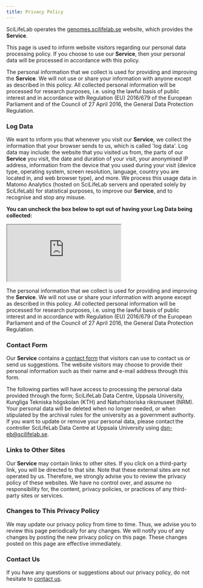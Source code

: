 ```yaml
---
title: Privacy Policy
---
```


SciLifeLab operates the [genomes.scilifelab.se](https://genomes.scilifelab.se/) website, which provides the **Service**.

This page is used to inform website visitors regarding our personal data processing policy. If you choose to use our **Service**, then your personal data will be processed in accordance with this policy.

The personal information that we collect is used for providing and improving the **Service**. We will not use or share your information with anyone except as described in this policy. All collected personal information will be processed for research purposes, i.e. using the lawful basis of public interest and in accordance with Regulation (EU) 2016/679 of the European Parliament and of the Council of 27 April 2016, the General Data Protection Regulation.

### Log Data

We want to inform you that whenever you visit our **Service**, we collect the information that your browser sends to us, which is called 'log data'. Log data may include: the website that you visited us from, the parts of our **Service** you visit, the date and duration of your visit, your anonymised IP address, information from the device that you used during your visit (device type, operating system, screen resolution, language, country you are located in, and web browser type), and more. We process this usage data in Matomo Analytics (hosted on SciLifeLab servers and operated solely by SciLifeLab) for statistical purposes, to improve our **Service**, and to recognise and stop any misuse.

**You can uncheck the box below to opt out of having your Log Data being collected:**

<iframe id="matoOpOut" src="https://matomo.dc.scilifelab.se/index.php?module=CoreAdminHome&action=optOut&language=en&fontSize=16px&fontFamily=Helvetica"></iframe>

The personal information that we collect is used for providing and improving the **Service**.
We will not use or share your information with anyone except as described in this policy. All collected personal information will be processed for research purposes, i.e. using the lawful basis of public interest and in accordance with Regulation (EU) 2016/679 of the European Parliament and of the Council of 27 April 2016, the General Data Protection Regulation.

### Contact Form

Our **Service** contains a <a href="/contact" target="_blank">contact form</a> that visitors can use to contact us or send us suggestions. The website visitors may choose to provide their personal information such as their name and e-mail address through this form.

The following parties will have access to processing the personal data provided through the form; SciLifeLab Data Centre, Uppsala University, Kungliga Tekniska högskolan (KTH) and Naturhistoriska riksmuseet (NRM). Your personal data will be deleted when no longer needed, or when stipulated by the archival rules for the university as a government authority. If you want to update or remove your personal data, please contact the controller SciLifeLab Data Centre at Uppsala University using [dsn-eb@scilifelab.se](mailto:dsn-eb@scilifelab.se).

### Links to Other Sites

Our **Service** may contain links to other sites. If you click on a third-party link, you will be directed to that site. Note that these external sites are not operated by us. Therefore, we strongly advise you to review the privacy policy of these websites. We have no control over, and assume no responsibility for, the content, privacy policies, or practices of any third-party sites or services.

### Changes to This Privacy Policy

We may update our privacy policy from time to time.
Thus, we advise you to review this page periodically for any changes.
We will notify you of any changes by posting the new privacy policy on this page.
These changes posted on this page are effective immediately.

### Contact Us

If you have any questions or suggestions about our privacy policy, do not hesitate to <a href="/contact" target="_blank">contact us</a>.
